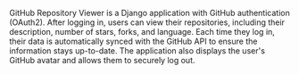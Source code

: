 GitHub Repository Viewer is a Django application with GitHub authentication (OAuth2).
After logging in, users can view their repositories, including their description, number of stars, forks, and language.
Each time they log in, their data is automatically synced with the GitHub API to ensure the information stays up-to-date.
The application also displays the user's GitHub avatar and allows them to securely log out.